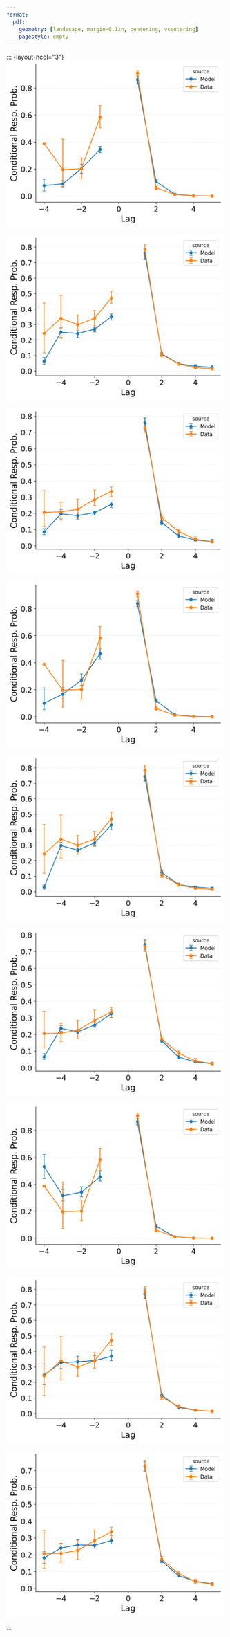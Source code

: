 ```yaml
---
format:
  pdf:
    geometry: [landscape, margin=0.1in, centering, vcentering]
    pagestyle: empty
---
```


::: {layout-ncol="3"}
![](figures/Gordon2021_BaseCRU_with_ContextTerm%2BConfusable_Fitting_crp_LL5.png)

![](figures/Gordon2021_BaseCRU_with_ContextTerm%2BConfusable_Fitting_crp_LL6.png)

![](figures/Gordon2021_BaseCRU_with_ContextTerm%2BConfusable_Fitting_crp_LL7.png)

![](figures/Gordon2021_CRU_with_Pre-Expt_and_Primacy,_and_ContextTerm+Confusable_Fitting_crp_LL5.png)

![](figures/Gordon2021_CRU_with_Pre-Expt_and_Primacy,_and_ContextTerm+Confusable_Fitting_crp_LL6.png)

![](figures/Gordon2021_CRU_with_Pre-Expt_and_Primacy,_and_ContextTerm+Confusable_Fitting_crp_LL7.png)

![](figures/Gordon2021_BaseCMR%2BConfusable_Fitting_crp_LL5.png)

![](figures/Gordon2021_BaseCMR%2BConfusable_Fitting_crp_LL6.png)

![](figures/Gordon2021_BaseCMR%2BConfusable_Fitting_crp_LL7.png)

:::